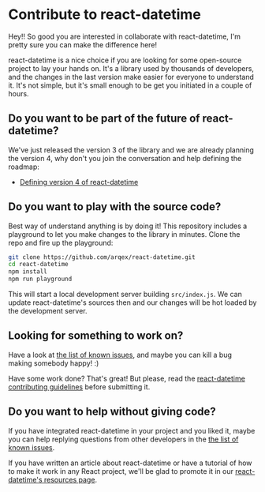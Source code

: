 # Contribute to react-datetime

Hey!! So good you are interested in collaborate with react-datetime, I'm pretty sure you can make the difference here!

react-datetime is a nice choice if you are looking for some open-source project to lay your hands on. It's a library used by thousands of developers, and the changes in the last version make easier for everyone to understand it. It's not simple, but it's small enough to be get you initiated in a couple of hours.

## Do you want to be part of the future of react-datetime?
We've just released the version 3 of the library and we are already planning the version 4, why don't you join the conversation and help defining the roadmap:

* [Defining version 4 of react-datetime](https://github.com/arqex/react-datetime/issues/723)

## Do you want to play with the source code?
Best way of understand anything is by doing it! This repository includes a playground to let you make changes to the library in minutes. Clone the repo and fire up the playground:

```sh
git clone https://github.com/arqex/react-datetime.git
cd react-datetime
npm install
npm run playground
```
This will start a local development server building `src/index.js`. We can update react-datetime's sources then and our changes will be hot loaded by the development server.

## Looking for something to work on?
Have a look at [the list of known issues](https://github.com/arqex/react-datetime/issues), and maybe you can kill a bug making somebody happy! :)

Have some work done? That's great! But please, read the [react-datetime contributing guidelines](.github/CONTRIBUTING.md) before submitting it.

## Do you want to help without giving code?
If you have integrated react-datetime in your project and you liked it, maybe you can help replying questions from other developers in the [the list of known issues](https://github.com/arqex/react-datetime/issues).

If you have written an article about react-datetime or have a tutorial of how to make it work in any React project, we'll be glad to promote it in our [react-datetime's resources page](resources.md).